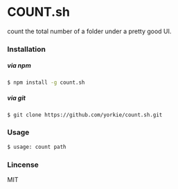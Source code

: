 # COUNT.sh

count the total number of a folder under a pretty good UI.

### Installation

##### via npm
```bash
$ npm install -g count.sh
```

##### via git
```bash
$ git clone https://github.com/yorkie/count.sh.git
```

### Usage

```bash
$ usage: count path
```

### Lincense

MIT
